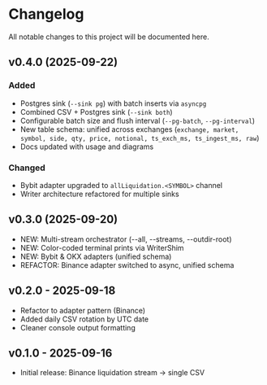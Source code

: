 # Changelog

All notable changes to this project will be documented here.

## v0.4.0 (2025-09-22)
### Added
- Postgres sink (`--sink pg`) with batch inserts via `asyncpg`
- Combined CSV + Postgres sink (`--sink both`)
- Configurable batch size and flush interval (`--pg-batch`, `--pg-interval`)
- New table schema: unified across exchanges (`exchange, market, symbol, side, qty, price, notional, ts_exch_ms, ts_ingest_ms, raw`)
- Docs updated with usage and diagrams

### Changed
- Bybit adapter upgraded to `allLiquidation.<SYMBOL>` channel
- Writer architecture refactored for multiple sinks


## v0.3.0 (2025-09-20)
- NEW: Multi-stream orchestrator (--all, --streams, --outdir-root)
- NEW: Color-coded terminal prints via WriterShim
- NEW: Bybit & OKX adapters (unified schema)
- REFACTOR: Binance adapter switched to async, unified schema

## v0.2.0 - 2025-09-18
- Refactor to adapter pattern (Binance)
- Added daily CSV rotation by UTC date
- Cleaner console output formatting

## v0.1.0 - 2025-09-16
- Initial release: Binance liquidation stream → single CSV
